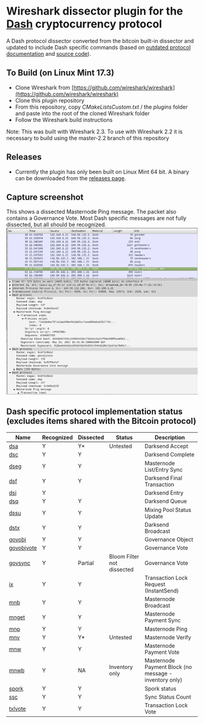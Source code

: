 # Wireshark dissector plugin for the [Dash](https://www.dash.org/) cryptocurrency protocol
A Dash protocol dissector converted from the bitcoin built-in dissector and updated to include Dash specific commands (based on [outdated protocol documentation](https://github.com/dashpay/dash/blob/master/dash-docs/protocol-documentation.md) and [source code](https://github.com/dashpay/dash/blob/master/src/protocol.cpp)).

## To Build (on Linux Mint 17.3)
 - Clone Wireshark from [https://github.com/wireshark/wireshark](https://github.com/wireshark/wireshark) 
 - Clone this plugin repository
 - From this repository, copy *CMakeListsCustom.txt* / the *plugins* folder and paste into the root of the cloned Wireshark folder
 - Follow the Wireshark build instructions

Note: This was built with Wireshark 2.3.  To use with Wireshark 2.2 it is necessary to build using the master-2.2 branch of this repository

## Releases
 - Currently the plugin has only been built on Linux Mint 64 bit.  A binary can be downloaded from the [releases page](https://github.com/thephez/wireshark-plugin-dash/releases/latest).

## Capture screenshot
This shows a dissected Masternode Ping message. The packet also contains a Governance Vote.  Most Dash specific messages are not fully dissected, but all should be recognized.
![](plugins/dash/wireshark-dash-dissection.png)

## Dash specific protocol implementation status (excludes items shared with the Bitcoin protocol)
Name | Recognized | Dissected | Status | Description
--- | --- | --- | --- | ---
[dsa](https://github.com/thephez/dash/blob/doc-updates/dash-docs/protocol-documentation.md#dsaccept---dsa) | Y | Y* | Untested | Darksend Accept
[dsc](https://github.com/thephez/dash/blob/doc-updates/dash-docs/protocol-documentation.md#dscomplete---dsc) | Y | Y |  | Darksend Complete
[dseg](https://github.com/thephez/dash/blob/doc-updates/dash-docs/protocol-documentation.md#dseg---dseg) | Y | Y |  | Masternode List/Entry Sync
[dsf](https://github.com/thephez/dash/blob/doc-updates/dash-docs/protocol-documentation.md#dsfinaltx---dsf) | Y | Y |  | Darksend Final Transaction
[dsi](https://github.com/thephez/dash/blob/doc-updates/dash-docs/protocol-documentation.md#dsvin---dsi) | Y | |  | Darksend Entry
[dsq](https://github.com/thephez/dash/blob/doc-updates/dash-docs/protocol-documentation.md#dsqueue---dsq) | Y | Y |  | Darksend Queue
[dssu](https://github.com/thephez/dash/blob/doc-updates/dash-docs/protocol-documentation.md#dsstatusupdate---dssu) | Y | Y |  | Mixing Pool Status Update
[dstx](https://github.com/thephez/dash/blob/doc-updates/dash-docs/protocol-documentation.md#dstx---dstx) | Y | Y |  | Darksend Broadcast
[govobj](https://github.com/thephez/dash/blob/doc-updates/dash-docs/protocol-documentation.md#mngovernanceobject---govobj) | Y | Y |  | Governance Object
[govobjvote](https://github.com/thephez/dash/blob/doc-updates/dash-docs/protocol-documentation.md#mngovernanceobjectvote---govobjvote) | Y | Y |  | Governance Vote
[govsync](https://github.com/thephez/dash/blob/doc-updates/dash-docs/protocol-documentation.md#mngovernancesync---govsync) | Y | Partial | Bloom Filter not dissected | Governance Vote
[ix](https://github.com/thephez/dash/blob/doc-updates/dash-docs/protocol-documentation.md#txlockrequest---ix) | Y | Y |  | Transaction Lock Request (InstantSend)
[mnb](https://github.com/thephez/dash/blob/doc-updates/dash-docs/protocol-documentation.md#mnannounce---mnb) | Y | Y |  | Masternode Broadcast
[mnget](https://github.com/thephez/dash/blob/doc-updates/dash-docs/protocol-documentation.md#masternodepaymentsync---mnget) | Y | Y |  | Masternode Payment Sync
[mnp](https://github.com/thephez/dash/blob/doc-updates/dash-docs/protocol-documentation.md#mnping---mnp) | Y | Y |  | Masternode Ping
[mnv](https://github.com/thephez/dash/blob/doc-updates/dash-docs/protocol-documentation.md#mnverify---mnv) | Y | Y* | Untested | Masternode Verify
[mnw](https://github.com/thephez/dash/blob/doc-updates/dash-docs/protocol-documentation.md#masternodepaymentvote---mnw) | Y | Y |  | Masternode Payment Vote
[mnwb](https://github.com/thephez/dash/blob/doc-updates/dash-docs/protocol-documentation.md#masternodepaymentblock---mnwb) | Y | NA | Inventory only | Masternode Payment Block (no message - inventory only)
[spork](https://github.com/thephez/dash/blob/doc-updates/dash-docs/protocol-documentation.md#spork---spork)| Y | Y |  | Spork status
[ssc](https://github.com/thephez/dash/blob/doc-updates/dash-docs/protocol-documentation.md#syncstatuscount---ssc) | Y | Y |  | Sync Status Count
[txlvote](https://github.com/thephez/dash/blob/doc-updates/dash-docs/protocol-documentation.md#txlockvote---txlvote) | Y | Y |  | Transaction Lock Vote
